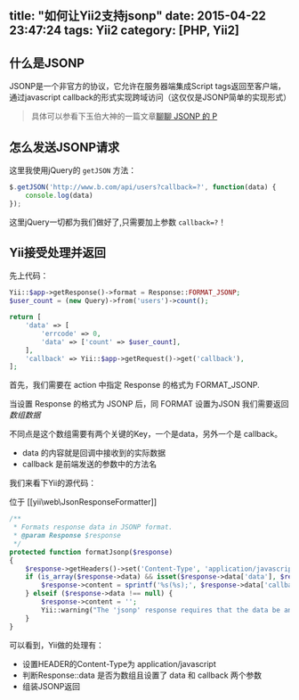 title: "如何让Yii2支持jsonp"
date: 2015-04-22 23:47:24
tags: Yii2
category: [PHP, Yii2]
---

## 什么是JSONP

JSONP是一个非官方的协议，它允许在服务器端集成Script tags返回至客户端，通过javascript callback的形式实现跨域访问（这仅仅是JSONP简单的实现形式）

> 具体可以参看下玉伯大神的一篇文章[聊聊 JSONP 的 P](https://github.com/lifesinger/lifesinger.github.com/issues/118)

## 怎么发送JSONP请求

这里我使用jQuery的 `getJSON` 方法：

```javascript
$.getJSON('http://www.b.com/api/users?callback=?', function(data) {
	console.log(data)
});
```

这里jQuery一切都为我们做好了,只需要加上参数 `callback=?`！

## Yii接受处理并返回

先上代码：

```php
Yii::$app->getResponse()->format = Response::FORMAT_JSONP;
$user_count = (new Query)->from('users')->count();

return [
    'data' => [
        'errcode' => 0,
        'data' => ['count' => $user_count],
    ],
    'callback' => Yii::$app->getRequest()->get('callback'),
];
```

首先，我们需要在 action 中指定 Response 的格式为 FORMAT_JSONP.

当设置 Response 的格式为 JSONP 后，同 FORMAT 设置为JSON 我们需要返回 _数组数据_

不同点是这个数组需要有两个关键的Key，一个是data，另外一个是 callback。

* data 的内容就是回调中接收到的实际数据
* callback 是前端发送的参数中的方法名

我们来看下Yii的源代码：

位于 [[yii\web\JsonResponseFormatter]]

```php
/**
 * Formats response data in JSONP format.
 * @param Response $response
 */
protected function formatJsonp($response)
{
    $response->getHeaders()->set('Content-Type', 'application/javascript; charset=UTF-8');
    if (is_array($response->data) && isset($response->data['data'], $response->data['callback'])) {
        $response->content = sprintf('%s(%s);', $response->data['callback'], Json::encode($response->data['data']));
    } elseif ($response->data !== null) {
        $response->content = '';
        Yii::warning("The 'jsonp' response requires that the data be an array consisting of both 'data' and 'callback' elements.", __METHOD__);
    }
}
```

可以看到，Yii做的处理有：

* 设置HEADER的Content-Type为 application/javascript
* 判断Response::data 是否为数组且设置了 data 和 callback 两个参数
* 组装JSONP返回